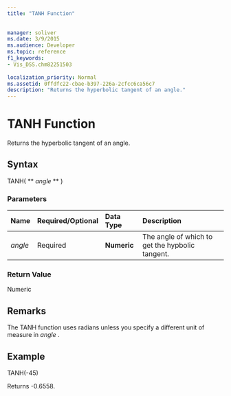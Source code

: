 ```yaml
---
title: "TANH Function"
 
 
manager: soliver
ms.date: 3/9/2015
ms.audience: Developer
ms.topic: reference
f1_keywords:
- Vis_DSS.chm82251503
 
localization_priority: Normal
ms.assetid: 0ffdfc22-cbae-b397-226a-2cfcc6ca56c7
description: "Returns the hyperbolic tangent of an angle."
---
```


# TANH Function

Returns the hyperbolic tangent of an angle. 
  
## Syntax

TANH( ** *angle* ** ) 
  
### Parameters

|**Name**|**Required/Optional**|**Data Type**|**Description**|
|:-----|:-----|:-----|:-----|
| _angle_ <br/> |Required  <br/> |**Numeric** <br/> |The angle of which to get the hypbolic tangent.  <br/> |
   
### Return Value

Numeric
  
## Remarks

The TANH function uses radians unless you specify a different unit of measure in  *angle*  . 
  
## Example

TANH(-45) 
  
Returns -0.6558. 
  

